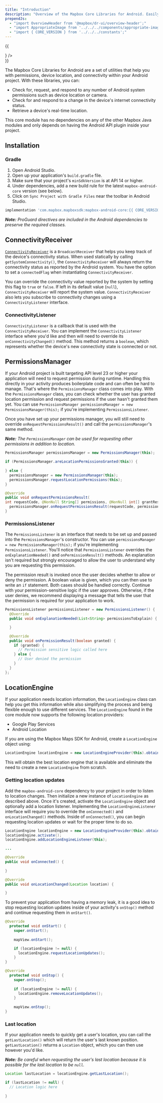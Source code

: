 ```yaml
---
title: "Introduction"
description: "Overview of the Mapbox Core Libraries for Android. Easily handle telemetry, device location, and connectivity for any app."
prependJs:
  - "import OverviewHeader from '@mapbox/dr-ui/overview-header';"
  - "import AppropriateImage from '../../../components/appropriate-image';"
  - "import { CORE_VERSION } from '../../../constants';"
---
```


{{
  <div className="mb24">
    <OverviewHeader 
      features={[
        "Real-time device location",
        "Checking and requesting permissions",
        "Connectivity"
      ]}
      title="Android Core library"
      version={CORE_VERSION}
      changelogLink="https://github.com/mapbox/mapbox-events-android/blob/master/CHANGELOG.md"
      ghLink="https://github.com/mapbox/mapbox-events-android"
      image={<AppropriateImage imageId="overviewCoreLibSdk" alt="Mobile devices displaying applications using the Mapbox Core for Android." />}
    />
  </div>
}}

The Mapbox Core Libraries for Android are a set of utilities that help you with permissions, device location, and connectivity within your Android project. With these libraries, you can:

- Check for, request, and respond to any number of Android system permissions such as device location or camera.
- Check for and respond to a change in the device's internet connectivity status.
- Retrieve a device's real-time location.

This core module has no dependencies on any of the other Mapbox Java modules and only depends on having the Android API plugin inside your project.


## Installation

### Gradle

1. Open Android Studio.
2. Open up your application's `build.gradle` file.
3. Make sure that your project's `minSdkVersion` is at API 14 or higher.
4. Under dependencies, add a new build rule for the latest `mapbox-android-core` version (see below).
5. Click on `Sync Project with Gradle Files` near the toolbar in Android Studio.

```groovy
implementation 'com.mapbox.mapboxsdk:mapbox-android-core:{{ CORE_VERSION }}'
```

_**Note:** ProGuard directives are included in the Android dependencies to preserve the required classes._

## ConnectivityReceiver

[`ConnectivityReceiver`](https://github.com/mapbox/mapbox-events-android/blob/39bd70151bded5413fa6db8378ba9e5d349b01d5/libcore/src/main/java/com/mapbox/android/core/connectivity/ConnectivityReceiver.java) is a `BroadcastReceiver` that helps you keep track of the device's connectivity status. When used statically by calling `getSystemConnectivity()`, the `ConnectivityReceiver` will always return the connectivity status as reported by the Android system. You have the option to set a `connectedFlag` when instantiating `ConnectivityReceiver`.

You can override the connectivity value reported by the system by setting this flag to `true` or `false`. If left in its default value (`null`), `ConnectivityReceiver` will report the system value. `ConnectivityReceiver` also lets you subscribe to connectivity changes using a `ConnectivityListener` interface.

### ConnectivityListener

`ConnectivityListener` is a callback that is used with the `ConnectivityReceiver`. You can implement the `ConnectivityListener` interface where you'd like and then will need to override its `onConnectivityChanged()` method. This method returns a `boolean`, which represents whether the device's new connectivity state is connected or not.

## PermissionsManager

If your Android project is built targeting API level 23 or higher your application will need to request permission during runtime. Handling this directly in your activity produces boilerplate code and can often be hard to manage. That's where the `PermissionsManager` class comes into play. With the `PermissionsManager` class, you can check whether the user has granted location permission and request permissions if the user hasn't granted them yet. You can use `PermissionsManager permissionsManager = new PermissionsManager(this);` if you're implementing `PermissionsListener`.

Once you have set up your permissions manager, you will still need to override `onRequestPermissionsResult()` and call the `permissionsManager`'s same method.

_**Note:** The `PermissionsManager` can be used for requesting other permissions in addition to location._

```java
PermissionsManager permissionsManager = new PermissionsManager(this);

if (PermissionsManager.areLocationPermissionsGranted(this)) {
  
} else {
  permissionsManager = new PermissionsManager(this);
  permissionsManager.requestLocationPermissions(this);
}

@Override
public void onRequestPermissionsResult(
int requestCode, @NonNull String[] permissions, @NonNull int[] grantResults) {
  permissionsManager.onRequestPermissionsResult(requestCode, permissions, grantResults);
}
```

### PermissionsListener

The `PermissionsListener` is an interface that needs to be set up and passed into the `PermissionsManager`'s constructor. You can use `permissionsManager = new PermissionsManager(this);` if you're implementing `PermissionsListener`. You'll notice that `PermissionsListener` overrides the `onExplanationNeeded()` and `onPermissionResult()` methods. An explanation isn't required but strongly encouraged to allow the user to understand why you are requesting this permission. 

The permission result is invoked once the user decides whether to allow or deny the permission. A boolean value is given, which you can then use to write an `if` statement. Both cases should be handled correctly. Continue with your permission-sensitive logic if the user approves. Otherwise, if the user denies, we recommend displaying a message that tells the user that the permission is required for your application to work.

```java
PermissionsListener permissionsListener = new PermissionsListener() {
  @Override
  public void onExplanationNeeded(List<String> permissionsToExplain) {

  }

  @Override
  public void onPermissionResult(boolean granted) {
    if (granted) {
      // Permission sensitive logic called here
    } else {
      // User denied the permission
    }
  }
};
```

## LocationEngine

If your application needs location information, the `LocationEngine` class can help you get this information while also simplifying the process and being flexible enough to use different services. The `LocationEngine` found in the core module now supports the following location providers:

- Google Play Services
- Android Location

If you are using the Mapbox Maps SDK for Android, create a `LocationEngine` object using: 

```java
LocationEngine locationEngine = new LocationEngineProvider(this).obtainBestLocationEngineAvailable();
```

This will obtain the best location engine that is available and eliminate the need to create a new `LocationEngine` from scratch.

### Getting location updates

Add the `mapbox-android-core` dependency to your project in order to listen to location changes. Then initialize a new instance of `LocationEngine` as described above. Once it's created, activate the `LocationEngine` object and optionally add a location listener. Implementing the `LocationEngineListener` interface will require you to override the `onConnected()` and `onLocationChanged()` methods. Inside of `onConnected()`, you can begin requesting location updates or wait for the proper time to do so.

```java
LocationEngine locationEngine = new LocationEngineProvider(this).obtainBestLocationEngineAvailable();
locationEngine.activate();
locationEngine.addLocationEngineListener(this);

...

@Override
public void onConnected() {
    
}

@Override
public void onLocationChanged(Location location) {

}
```

To prevent your application from having a memory leak, it is a good idea to stop requesting location updates inside of your activity's `onStop()` method and continue requesting them in `onStart()`.

```java
@Override
  protected void onStart() {
    super.onStart();
    
    mapView.onStart();

    if (locationEngine != null) {
      locationEngine.requestLocationUpdates();
    }
}

@Override
  protected void onStop() {
    super.onStop();
    
    if (locationEngine != null) {
      locationEngine.removeLocationUpdates();
    }
    
    mapView.onStop();
}
```

### Last location

If your application needs to quickly get a user's location, you can call the `getLastLocation()` which will return the user's last known position. `getLastLocation()` returns a `Location` object, which you can then use however you'd like.

_**Note:** Be careful when requesting the user's last location because it is possible for the last location to be `null`._

```java
Location lastLocation = locationEngine.getLastLocation();

if (lastLocation != null) {
  // Location logic here
  
}
```
